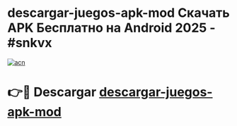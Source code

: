 # descargar-juegos-apk-mod Скачать APK Бесплатно на Android 2025 - #snkvx

[![acn](https://github.com/user-attachments/assets/0f9c940e-d8b0-45ae-aac7-cd30a18b3e1c)](https://apps.freeplayer.one?title=descargar-juegos-apk-mod&ref=9RF)

# 👉🔴 Descargar [descargar-juegos-apk-mod](https://apps.freeplayer.one?title=descargar-juegos-apk-mod&ref=9RF)